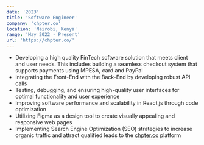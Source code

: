 ```yaml
---
date: '2023'
title: 'Software Engineer'
company: 'chpter.co'
location: 'Nairobi, Kenya'
range: 'May 2022 - Present'
url: 'https://chpter.co/'
---
```


-   Developing a high quality FinTech software solution that meets client and user needs. This includes building a seamless checkout system that supports payments using MPESA, card and PayPal
-   Integrating the Front-End with the Back-End by developing robust API calls
-   Testing, debugging, and ensuring high-quality user interfaces for optimal functionality and user experience
-   Improving software performance and scalability in React.js through code optimization
-   Utilizing Figma as a design tool to create visually appealing and responsive web pages
-   Implementing Search Engine Optimization (SEO) strategies to increase organic traffic and attract qualified leads to the [chpter.co](https://chpter.co) platform

